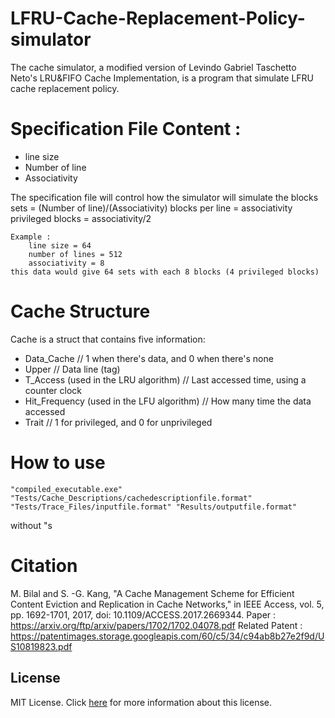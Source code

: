 # LFRU-Cache-Replacement-Policy-simulator
The cache simulator, a modified version of Levindo Gabriel Taschetto Neto's 
LRU&FIFO Cache Implementation, is a program that simulate LFRU cache replacement policy.

# Specification File Content :
* line size
* Number of line
* Associativity

The specification file will control how the simulator will simulate the blocks
	sets = (Number of line)/(Associativity)
	blocks per line = associativity
	privileged blocks = associativity/2
	
	Example :
		line size = 64
		number of lines = 512
		associativity = 8
	this data would give 64 sets with each 8 blocks (4 privileged blocks)
	
# Cache Structure
Cache is a struct that contains five information:
* Data_Cache // 1 when there's data, and 0 when there's none
* Upper // Data line (tag)
* T_Access (used in the LRU algorithm) // Last accessed time, using a counter clock
* Hit_Frequency (used in the LFU algorithm) // How many time the data accessed
* Trait // 1 for privileged, and 0 for unprivileged

# How to use
```Terminal
"compiled_executable.exe" "Tests/Cache_Descriptions/cachedescriptionfile.format" "Tests/Trace_Files/inputfile.format" "Results/outputfile.format"
```
without "s

# Citation
M. Bilal and S. -G. Kang, "A Cache Management Scheme for Efficient Content Eviction and Replication in Cache Networks," in IEEE Access, vol. 5, pp. 1692-1701, 2017, doi: 10.1109/ACCESS.2017.2669344.
Paper : https://arxiv.org/ftp/arxiv/papers/1702/1702.04078.pdf
Related Patent : https://patentimages.storage.googleapis.com/60/c5/34/c94ab8b27e2f9d/US10819823.pdf

## License

MIT License. Click [here](LICENSE.md) for more information about this license.
